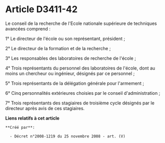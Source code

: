 # Article D3411-42

Le conseil de la recherche de l'Ecole nationale supérieure de techniques avancées comprend :

1° Le directeur de l'école ou son représentant, président ;

2° Le directeur de la formation et de la recherche ;

3° Les responsables des laboratoires de recherche de l'école ;

4° Trois représentants du personnel des laboratoires de l'école, dont au moins un chercheur ou ingénieur, désignés par ce
personnel ;

5° Trois représentants de la délégation générale pour l'armement ;

6° Cinq personnalités extérieures choisies par le conseil d'administration ;

7° Trois représentants des stagiaires de troisième cycle désignés par le directeur après avis de ces stagiaires.

**Liens relatifs à cet article**

	**Créé par**:

	  - Décret n°2008-1219 du 25 novembre 2008 - art. (V)
